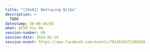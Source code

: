 ```yaml
---
title: "[15e01] Betraying Bilbo"
description: >-
  TODO
datestamp: 50-06-04/01
when: AC50 Vis 04
session-number: 69
session-date: 2024-02-24
session-event: https://www.facebook.com/events/7612010372188259
---
```

